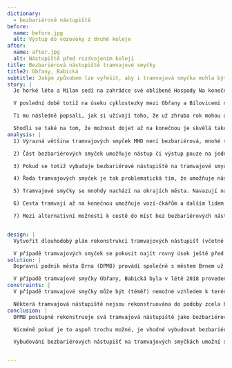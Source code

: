 ```yaml
---
dictionary:
  - bezbariérové nástupiště
before: 
  name: before.jpg
  alt: Výstup do vozovoky z druhé koleje
after: 
  name: after.jpg
  alt: Nástupiště před rozdvojením kolejí
title: Bezbariérová nástupiště tramvajové smyčky
title2: Obřany, Babická
subtitle: Jakým způsobem lze vyřešit, aby i tramvajová smyčka mohla být bezbariérová?
story: |
  Je horké léto a Milan sedí na zahrádce své oblíbené Hospody Na konečné v Obřanech. Má za sebou projížďku na zříceninu Nový hrad, a tak si dopřává pivo jakožto zaslouženou odměnu. Je sám, jeho pozornost upoutají dva vozíčkáři, kteří sedí u protějšího stolu.

  V poslední době totiž na úseku cyklostezky mezi Obřany a Bílovicemi nad Svitavou začal vídat více vozíčkářů, než tomu bylo dříve. Navíc právě zaslechl, jak se mezi sebou baví o rekonstrukci nedaleké tramvajové smyčky linky číslo 4. Milan se tedy osmělil a zeptal se vozíčkářů, kteří se představili jako Radek a Alena, zda si může přisednout. 

  Ti mu následně popsali, jak si užívají toho, že už zhruba rok mohou do Obřan dorazit tramvají a projet se na cyklostezce. To dříve možné nebylo, jelikož nástupiště nebyla bezbariérová a vystupovalo se a nastupovalo se přímo z úrovně vozovky, což pro vozíčkáře nepřipadalo v úvahu. Původně se jim vlastně nabízely tři možnosti: za první vystoupit na některé z dřívějších bezbariérových zastávek, za druhé dorazit do Obřan autem (je však nutné mít k autu přístup a na místě pak ještě vyřešit parkování) a za třetí se na projížďku vůbec nevydávat, což je ale nejméně radostná varianta.

  Shodli se také na tom, že možnost dojet až na konečnou je skvělá také v tom, že dostanou až na okraj města a mohou tak vyrazit do přírody, kde je menší provoz než na městských ulicích a nemusí řešit, jak překonat jednotlivé „nástrahy“ města.    
analysis: |
  1) Výrazná většina tramvajových smyček MHD není bezbariérová, mnohé smyčky také umožňují nástup či výstup jen na vlastní nebezpečí a navíc se doporučuje průvodce.

  2) Část bezbariérových smyček umožňuje nástup či výstup pouze na jedné koleji.

  3) Pokud se totiž vybuduje bezbariérové nástupiště na tramvajové smyčce až po rozdvojení kolejí (v případě výstupu) nebo před spojením kolejí (v případě nástupu), není zajištěno bezbariérové nástupiště ze vzdálenější koleje od silnice/chodníku.

  4) Řada tramvajových smyček je tak problematická tím, že umožňuje nástup z úrovně vozovky nebo výstup na úroveň vozovky, což je pro lidi s pohybovým omezením problematické či nemožné. 

  5) Tramvajové smyčky se mnohdy nachází na okrajích města. Navazují na ně další spoje MHD a často u nich také začínají atraktivní oblasti pro trávení volného času.

  6) Cesta tramvají až na konečnou umožňuje vozí-čkářům a dalším lidem s pohybovým omezením pře-konat spoustu bariér, které se ve městě nacházejí.

  7) Mezi alternativní možnosti k cestě do míst bez bezbariérových nástupišť patří nástup či výstup na jiné zastávce a následná doprava po silnicích či chodnících; dále pak zajištění cesty autem včetně parkování či neuskutečnění cesty.


design: |
  Vytvořit dlouhodobý plán rekonstrukcí tramvajových nástupišť (včetně smyček) tak, aby na jeho konci byla všechna tramvajová nástupiště bezbariérová.

  V případě tramvajových smyček se pokusit najít rovný úsek ještě před rozdvojením kolejí pro výstup, resp. až po spoje-ní kolejí pro nástup, tak aby mohlo nové bezbariérové nástupiště složit pro všechny spoje. Hledání rovného úseku je možné uzpůsobit aktuálním terénním podmínkám.
solution: |
  Dopravní podnik města Brna (DPMB) provádí společně s městem Brnem už několik let modernizaci jednotlivých úseků tramvajových tratí, jejichž součástí je také budování bezbariérových nástupišť na zastávkách. Provádí se většinou modernizace větších úseků, je totiž výhodnější dělat „vše při jednom“. Snahou také je udělat co nejvíce úprav v režimu „oprav“, protože při nutnosti řešení stavebního povolení trvá celý proces průměrně asi 2 roky.

  V případě tramvajové smyčky Obřany, Babická byla v létě 2018 provedena rekonstrukce, která umožnila vybudování dvou bezbariérových nástupišť (pro výstup a nástup). Jedná se o nástupiště s nájezdovými rampami, kdy výška nástupní hrany odpovídá normě a vysunutá plošina z tramvaje má předepsaný sklon. Důležitost této rekonstrukce spočívá v tom, že se jedná také o jednu z prvních tramvajových smyček, kde se podařilo vybudovat bezbariérové nástupiště pro výstup v místě před rozdvojením kolejí, resp. bezbariérové nástupiště pro nástup v místě po spojení dvou kolejí. Toto řešení umožňuje využití bezbariérových nástupišť pro všechny spoje, které do smyčky přijíždějí, resp. z ní vyjíždějí (toto například neumožňuje řešení u smyček Bystrc, Ečerova či Lesná, Čertova rokle, kde tak v bezbariérovém režimu funguje pouze pravá kolej).
constraints: |
  V případě tramvajové smyčky může být (téměř) nemožné vzhledem k terénu, vedení dopravní infrastruktury a dalším okolnostem vybudovat bezbariérová nástupiště před rozdvojením kolejí pro výstup či před spojením dvou kolejí pro nástup. 

  Některá tramvajová nástupiště nejsou rekonstruována do podoby zcela bezbariérových nástupišť, ale do podoby nástupišť s nájezdovými rampami. Nástup a výstup je tak pouze na vlastní nebezpečí a doporučuje se využít služeb průvodce. Nástupiště v tomto stavu navíc nemají vysokou prioritu pro odstranění bariér, protože se pozornost zaměřuje spíše na ostatní zcela bariérová nástupiště.
conclusion: |
  DPMB postupně rekonstruuje svá tramvajová nástupiště jako bezbariérová. Tramvajové smyčky patří mezi složitější nástupiště, která mají být rekonstruována do podoby bezbariérových nástupišť. Je to dáno jejich tvarem a často dvěma kolejemi vedle sebe.

  Nicméně pokud je to aspoň trochu možné, je vhodné vybudovat bezbariérová nástupiště pro výstup před rozdvojením kolejí a pro nástup po spojení dvou kolejí.

  Vybudování bezbariérových nástupišť na tramvajových smyčkách umožní snadnější přístup vozíčkářům a dalším lidem s pohybovými omezeními do oblastí na okrajích města, které lze dobře využít k trávení volného času způsoby, jež nejsou v intravilánu města možné.


---
```

